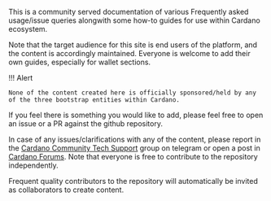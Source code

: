 
This is a community served documentation of various Frequently asked usage/issue queries alongwith some how-to guides for use within Cardano ecosystem.

Note that the target audience for this site is end users of the platform, and the content is accordingly maintained. Everyone is welcome to add their own guides, especially for wallet sections.

!!! Alert

    None of the content created here is officially sponsored/held by any of the three bootstrap entities within Cardano.

If you feel there is something you would like to add, please feel free to open an issue or a PR against the github repository.

In case of any issues/clarifications with any of the content, please report in the [Cardano Community Tech Support](https://t.me/CardanoCommunityTechSupport) group on telegram or open a post in [Cardano Forums](https://forum.cardano.org/c/communitytechnicalsupport). Note that everyone is free to contribute to the repository independently.

Frequent quality contributors to the repository will automatically be invited as collaborators to create content.
